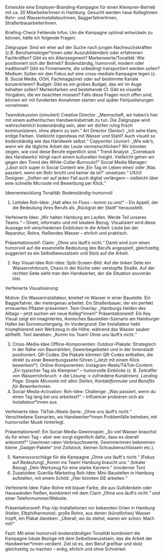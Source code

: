 Entwickle eine Employer-Branding-Kampagne für einen Klempner-Betrieb mit ca. 20 MitarbeiterInnen in Hamburg. Gesucht werden neue KollegInnen: Rohr- und WasserinstallateurInnen, BaggerfahrerInnen, StraßenbauarbeiterInnen.

Briefing-Check
Fehlende Infos:
Um die Kampagne optimal entwickeln zu können, hätte ich folgende Fragen:

Zielgruppe: Sind wir eher auf der Suche nach jungen Nachwuchskräften (z.B. Berufseinsteiger*innen oder Auszubildenden) oder erfahrenen Fachkräften? Gibt es ein Alterssegment?
Markenwerte/Tonalität: Wie positioniert sich der Betrieb? Bodenständig, humorvoll, modern oder traditionell? Gibt es Firmenwerte, die unbedingt transportiert werden sollen?
Medium: Sollen wir den Fokus auf eine cross-mediale Kampagne legen (z. B. Social Media, OOH, Fachmagazine) oder auf bestimmte Kanäle konzentrieren?
Budget: Gibt es ein grobes Budget, das wir im Auge behalten sollen?
Markenfarben und bestehende CI: Gibt es visuelle Vorgaben, die wir beachten müssen?
Falls diese Fragen noch offen sind, können wir mit fundierten Annahmen starten und später Feinjustierungen vornehmen.

Teamdiskussion (simuliert)
Creative Director: „Mannschaft, wir haben’s hier mit einem authentischen Handwerksbetrieb zu tun. Die Zielgruppe wird wahrscheinlich bodenständig sein, aber wir dürfen ruhig frisch kommunizieren, ohne albern zu sein.“
Art Director (Senior): „Ich sehe klare, erdige Farben. Vielleicht irgendwas mit Wasser und Stahl? Auch visuell so bodenständig wie das Handwerk selbst.“
Copywriter (Junior): „Wie wär’s, wenn wir die tägliche Arbeit der Leute vermenschlichen? Wir könnten zeigen, wie cool diese Berufe eigentlich sind.“
Trend Analyst: „‘Comeback des Handwerks‘ klingt nach einem kulturellen Insight. Vielleicht gehen wir gegen den Trend des White-Collar-Burnouts?“
Social Media Manager: „Lässt sich super in Social Content wie ‚Ein Tag im Leben eines‘ oder ‚Was passiert, wenn ein Rohr bricht und keiner da ist?‘ umsetzen.“
UX/UI Designer: „Sollten wir auf jeden Fall auch digital verlängern – vielleicht über eine schnelle Microsite mit Bewerbung per Klick.“

Ideenentwicklung
Tonalität: Bodenständig-humorvoll
1. Leitidee
Roh-Idee:
„Halt alles im Fluss – komm zu uns!“ – Ein Appell, der die Bedeutung ihres Berufs als „Rückgrat der Stadt“ herausstellt.

Verfeinerte Idee:
„Wir halten Hamburg am Laufen. Werde Teil unseres Teams.“ – Direkt, informativ und mit lokalem Bezug. Visualisiert wird diese Aussage mit verschiedenen Einblicken in die Arbeit: Leute bei der Reparatur, Rohre, fließendes Wasser – ehrlich und praktisch.

Präsentationsreif:
Claim: „Ohne uns läuft’s nicht.“
Damit wird zum einen humorvoll auf die essenzielle Bedeutung des Berufs angespielt, gleichzeitig suggeriert es ein Selbstbewusstsein und Stolz auf die Arbeit.

2. Key Visual-Idee
Roh-Idee:
Split-Screen-Bild: Auf der linken Seite ein Wasserrohrbruch, Chaos in der Küche oder verstopfte Straße. Auf der rechten Seite sieht man den Handwerker, der die Situation souverän löst.

Verfeinerte Visualisierung:

Motive: Ein Wasserinstallateur, knietief im Wasser in einer Baustelle. Ein Baggerfahrer, der metergenau arbeitet. Ein Straßenbauer, der ein perfekt erneuertes Pflaster präsentiert.
Text-Overlay: „Hamburgs Helden des Alltags – jetzt suchen wir neue Kolleg*innen!“
Präsentationsreif:
Ein Key Visual zeigt ein imaginiertes, ikonisches Baustellen-Szenario am Hamburger Hafen bei Sonnenuntergang. Im Vordergrund: Der Installateur hebt triumphierend sein Werkzeug in die Höhe, während das Wasser sauber abfließt. Text daneben: „Komm ins Team! Ohne uns läuft’s nicht.“

3. Cross-Media-Idee
Offline-Komponenten:
Outdoor-Plakate: Strategisch in der Nähe von Baumärkten, Gewerbegebieten und in der Innenstadt positioniert.
QR-Codes: Die Plakate könnten QR-Codes enthalten, die direkt zu einer Bewerbungsseite führen („Jetzt mit einem Klick bewerben!“).
Online-Komponenten:
Instagram-Reels/TikTok-Content: „Ein typischer Tag als Klempner“ – humorvolle Einblicke (z. B. Zeitraffer von Wasserrohrbruch → die Lösung → zufriedene Kund*innen).
Landing Page: Simple Microsite mit allen Stellen, Kontaktformular und Benefits für Bewerber*innen.
4. Social-Media-Activation:
Roh-Idee: Challenge: „Was passiert, wenn du einen Tag lang bei uns arbeitest?“ – Influencer probieren sich als Installateur*innen aus.

Verfeinerte Idee:
TikTok-/Reels-Serie: „Ohne uns läuft’s nicht.“ Verschiedene Szenarien, wo Handwerker*innen Problemfälle beheben, mit humorvoller Musik hinterlegt.

Präsentationsreif:
Ein Social-Media-Gewinnspiel: „So viel Wasser brauchst du für einen Tag – aber wer sorgt eigentlich dafür, dass es überall ankommt?“ Userinnen raten Verbrauchswerte, Gewinnerinnen bekommen kleine „Gadget-Pakete“ (mit Zollstock, kleinen Schraubenschlüsseln etc.).

5. Namensvorschläge für die Kampagne
„Ohne uns läuft's nicht.“ (Fokus auf Bedeutung)
„Komm ins Team! Hamburg braucht uns.“ (lokaler Bezug)
„Dein Werkzeug für eine starke Karriere.“ (moderner Ton)
6. Zusatzidee: Guerilla-Marketing
Roh-Idee: Mini-Baustellen in Hamburg aufstellen, mit einem Schild: „Hier könnten SIE arbeiten.“

Verfeinerte Idee:
Fake-Rohre mit blauer Farbe, die aus Gullideckeln oder Hauswänden fließen, kombiniert mit dem Claim „Ohne uns läuft’s nicht.“ und einer Telefonnummer/Website.

Präsentationsreif:
Pop-Up-Installationen vor bekannten Orten in Hamburg (Hafen, Elbphilharmonie): große Rohre, aus denen (künstliches) Wasser tropft, ein Plakat daneben: „Überall, wo du stehst, waren wir schon. Mach mit!“

Fazit:
Mit einer humorvoll-bodenständigen Tonalität kombiniert die Kampagne lokale Bezüge mit dem Selbstbewusstsein, das die Arbeit der Handwerker*innen verdient. Ziel ist es, den Beruf greifbar und stolz gleichzeitig zu machen – erdig, ehrlich und ohne Schnörkel.
